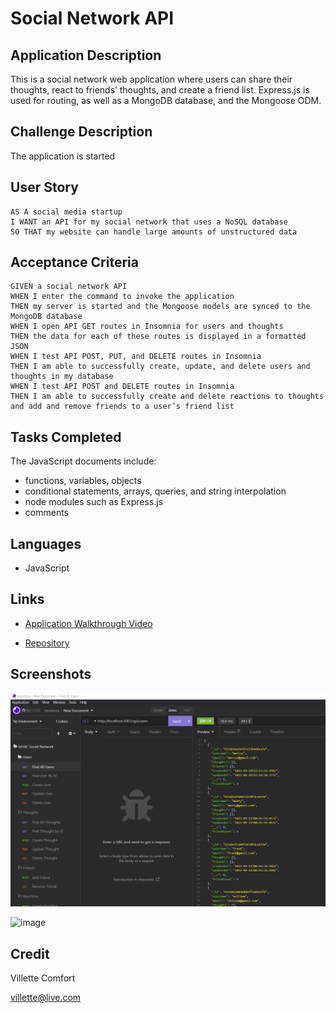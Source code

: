 # Social Network API

## Application Description
This is a social network web application where users can share their thoughts, react to friends’ thoughts, and create a friend list. Express.js is used for routing, as well as a MongoDB database, and the Mongoose ODM. 

## Challenge Description
The application is started 

## User Story

```
AS A social media startup
I WANT an API for my social network that uses a NoSQL database
SO THAT my website can handle large amounts of unstructured data
```

## Acceptance Criteria

```
GIVEN a social network API
WHEN I enter the command to invoke the application
THEN my server is started and the Mongoose models are synced to the MongoDB database
WHEN I open API GET routes in Insomnia for users and thoughts
THEN the data for each of these routes is displayed in a formatted JSON
WHEN I test API POST, PUT, and DELETE routes in Insomnia
THEN I am able to successfully create, update, and delete users and thoughts in my database
WHEN I test API POST and DELETE routes in Insomnia
THEN I am able to successfully create and delete reactions to thoughts and add and remove friends to a user’s friend list
```

## Tasks Completed
The JavaScript documents include:
* functions, variables, objects
* conditional statements, arrays, queries, and string interpolation
* node modules such as Express.js
* comments


## Languages
- JavaScript


## Links
* [Application Walkthrough Video](https://drive.google.com/...)

* [Repository](https://github.com/villettec/M18C-Social_Network_API)

## Screenshots
![image](./assets/images/readme-screenshot.png)

![image](./assets/images/readme-screenshot-2.png)

## Credit
Villette Comfort

villette@live.com